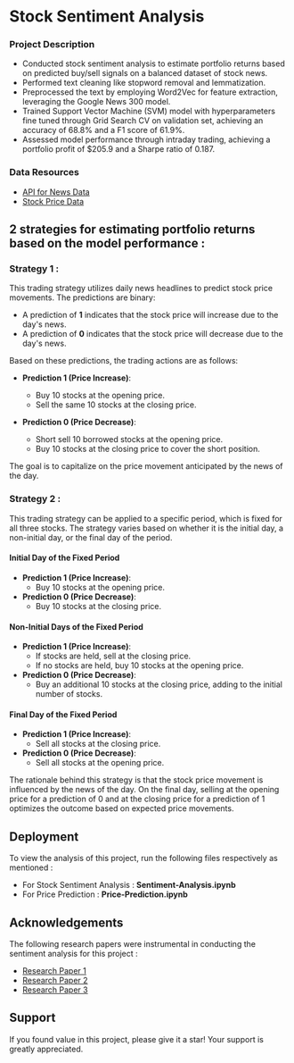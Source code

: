 # Stock Sentiment Analysis 
### Project Description
- Conducted stock sentiment analysis to estimate portfolio returns based on predicted buy/sell signals on a balanced dataset of stock news.
- Performed text cleaning like stopword removal and lemmatization.
- Preprocessed the text by employing Word2Vec for feature extraction, leveraging the Google News 300 model.
- Trained Support Vector Machine (SVM) model with hyperparameters fine tuned through Grid Search CV on validation set, achieving an accuracy of 68.8% and a F1 score of 61.9%.
- Assessed model performance through intraday trading, achieving a portfolio profit of $205.9 and a Sharpe ratio of 0.187.
  
### Data Resources
 - [API for News Data](https://polygon.io/docs/stocks/get_v2_reference_news)
 - [Stock Price Data](https://finance.yahoo.com/quote/AAPL/history/)

## 2 strategies for estimating portfolio returns based on the model performance :   

### Strategy 1 :  

This trading strategy utilizes daily news headlines to predict stock price movements. The predictions are binary:

- A prediction of **1** indicates that the stock price will increase due to the day's news.
- A prediction of **0** indicates that the stock price will decrease due to the day's news.

Based on these predictions, the trading actions are as follows:

- **Prediction 1 (Price Increase)**: 
  - Buy 10 stocks at the opening price.
  - Sell the same 10 stocks at the closing price.
  
- **Prediction 0 (Price Decrease)**: 
  - Short sell 10 borrowed stocks at the opening price.
  - Buy 10 stocks at the closing price to cover the short position.

The goal is to capitalize on the price movement anticipated by the news of the day. 

### Strategy 2 :  


This trading strategy can be applied to a specific period, which is fixed for all three stocks. The strategy varies based on whether it is the initial day, a non-initial day, or the final day of the period.

#### Initial Day of the Fixed Period
- **Prediction 1 (Price Increase)**: 
  - Buy 10 stocks at the opening price.
- **Prediction 0 (Price Decrease)**:
  - Buy 10 stocks at the closing price.

#### Non-Initial Days of the Fixed Period
- **Prediction 1 (Price Increase)**: 
  - If stocks are held, sell at the closing price.
  - If no stocks are held, buy 10 stocks at the opening price.
- **Prediction 0 (Price Decrease)**:
  - Buy an additional 10 stocks at the closing price, adding to the initial number of stocks.

#### Final Day of the Fixed Period
- **Prediction 1 (Price Increase)**:
  - Sell all stocks at the closing price.
- **Prediction 0 (Price Decrease)**:
  - Sell all stocks at the opening price.

The rationale behind this strategy is that the stock price movement is influenced by the news of the day. On the final day, selling at the opening price for a prediction of 0 and at the closing price for a prediction of 1 optimizes the outcome based on expected price movements.








## Deployment

To view the analysis of this project, run the following files respectively as mentioned :  
- For Stock Sentiment Analysis : **Sentiment-Analysis.ipynb**  
- For Price Prediction : **Price-Prediction.ipynb**



## Acknowledgements
The following research papers were instrumental in conducting the sentiment analysis for this project :   
 - [Research Paper 1](https://www.ncbi.nlm.nih.gov/pmc/articles/PMC10403218/pdf/peerj-cs-09-1293.pdf)
 - [Research Paper 2](https://www.scirp.org/pdf/jdaip_2020111613521357.pdf)
 - [Research Paper 3](https://www.ncbi.nlm.nih.gov/pmc/articles/PMC10128930/pdf/pone.0284695.pdf)

##  Support

If you found value in this project, please give it a star! Your support is greatly appreciated.

